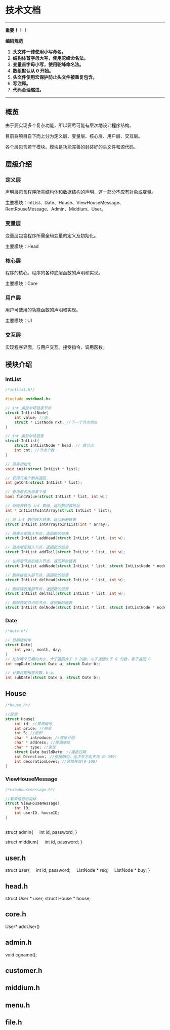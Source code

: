 # 技术文档

---
**重要！！！**

**编码规范**

1. **头文件一律使用小写命名。**
2. **结构体首字母大写，使用驼峰命名法。**
3. **变量首字母小写，使用驼峰命名法。**
4. **数组默认从 0 开始。**
5. **头文件使用宏保护防止头文件被重复包含。**
6. **写注释。**
7. **代码合理缩进。**

---

## 概览

由于要实现多个复杂功能，所以要尽可能有层次地设计程序结构。

目前将项目自下而上分为定义层、变量层、核心层、用户层、交互层。

各个层包含若干模块。模块是功能完善的封装好的头文件和源代码。

## 层级介绍

### 定义层

声明层包含程序所需结构体和数据结构的声明，这一部分不应有对象或变量。

主要模块：IntList、Date、House、ViewHouseMessage、RentRouseMessage、Admin、Middium、User。

### 变量层

变量层包含程序所需全局变量的定义及初始化。

主要模块：Head

### 核心层

程序的核心。程序的各种底层函数的声明和实现。

主要模块：Core

### 用户层

用户可使用的功能函数的声明和实现。

主要模块：UI

### 交互层

实现程序界面，与用户交互。接受指令，调用函数。


## 模块介绍

### IntList


```C
/*intlist.h*/

#include <stdbool.h>

// int 类型单项链表节点
struct IntListNode{
    int value; //值
    struct * ListNode nxt; //下一个节点地址
}

// int 类型单项链表
struct IntList{
    struct IntListNode * head; // 首节点
    int cnt; //节点个数
}

// 链表初始化
void init(struct IntList * list);

// 获得元素个数并返回
int getCnt(struct IntList * list);

// 查询是否出现某个值
bool findValue(struct IntList * list, int w)；

// 将链表转为 int 数组，返回数组首地址
int * IntListToIntArray(struct IntList * list);

// 将 int 数组转为链表，返回新的链表
struct IntList IntArrayToIntList(int * array);

// 链表头部插入节点，返回新的链表
struct IntList addHead(struct IntList * list, int w);

// 链表尾部插入节点，返回新的链表
struct IntList addTail(struct IntList * list, int w);

// 在特定节点后插入节点，返回新的链表
struct IntList addNode(struct IntList * list, struct IntListNode * node, int w);

// 删除链表头部节点，返回新的链表
struct IntList delHead(struct IntList * list, int w);

// 删除链表尾部节点，返回新的链表
struct IntList delTail(struct IntList * list, int w);

// 删除特定节点后节点，返回新的链表
struct IntList delNode(struct IntList * list, struct IntListNode * node);
```

### Date

```C
/*date.h*/

// 日期结构体
struct Date{
    int year, month, day;
}
// 比较两个日期的大小，大于返回大于 0 的数，小于返回小于 0 的数，等于返回 0
int cmpDate(struct Date a, struct Date b);

// 计算日期相差天数，b-a。
int subDate(struct Date a, struct Date b);
```

## House

```C
/*house.h*/

//房源
struct House{
    int id; //房源编号
    int price; //租金
    int S; //面积
    char * introduce; //房屋介绍
    char * address; //房源地址
    char * type; //房型
    struct Date buildDate; //建造日期
    int Direction； //房屋朝向，与正东方向夹角（0-359）
    int decorationLevel; //装修程度(0-100)
}
```

### ViewHouseMessage

```C
/*viewhousemessage.h*/

//看房信息结构体
struct ViewHouseMessage{
    int ID;
    int userID, houseID;
}
```

## 
struct admin{
    int id, password;
}

struct middium{
    int id, password;
}

## user.h

struct user{
    int id, password;
    ListNode * req;
    ListNode * buy;
}

## head.h

struct User * user;
struct House * house;

## core.h

User* addUser()



## admin.h

void cgname();


## customer.h



## middium.h



## menu.h

## file.h

## 